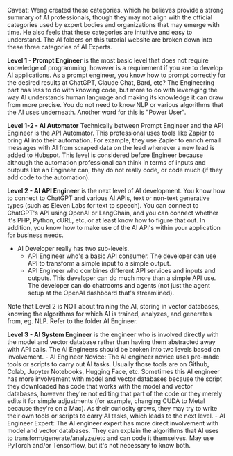 Caveat: Weng created these categories, which he believes provide a strong summary of AI professionals, though they may not align with the official categories used by expert bodies and organizations that may emerge with time. He also feels that these categories are intuitive and easy to understand. The AI folders on this tutorial website are broken down into these three categories of AI Experts.

**Level 1 - Prompt Engineer** is the most basic level that does not require knowledge of programming, however is a requirement if you are to develop AI applications. As a prompt engineer, you know how to prompt correctly for the desired results at ChatGPT, Claude Chat, Bard, etc? The Engineering part has less to do with knowing code, but more to do with leveraging the way AI understands human language and making its knowledge it can draw from more precise. You do not need to know NLP or various algorithms that the AI uses underneath. Another word for this is "Power User".

**Level 1-2 - AI Automator**
Technically between Prompt Engineer and the API Engineer is the API Automator. This professional uses tools like Zapier to bring AI into their automation. For example, they use Zapier to enrich email messages with AI from scraped data on the lead whenever a new lead is added to Hubspot. This level is considered before Engineer because although the automation professional can think in terms of inputs and outputs like an Engineer can, they do not really code, or code much (if they add code to the automation).

**Level 2 - AI API Engineer** is the next level of AI development. You know how to connect to ChatGPT and various AI APIs, text or non-text generative types (such as Eleven Labs for text to speech). You can connect to ChatGPT's API using OpenAI or LangChain, and you can connect whether it's PHP, Python, cURL, etc, or at least know how to figure that out. In addition, you know how to make use of the AI API's within your application for business needs.
- AI Developer really has two sub-levels. 
	- API Engineer who's a basic API consumer. The developer can use API to transform a simple input to a simple output.
	- API Engineer who combines different API services and inputs and outputs. This developer can do much more than a simple API use. The developer can do chatrooms and agents (not just the agent setup at the OpenAI dashboard that's streamlined).

Note that Level 2 is NOT about training the AI, storing in vector databases, knowing the algorithms for which AI is trained, analyzes, and generates from, eg. NLP. Refer to the folder AI Engineer.

**Level 3 - AI System Engineer** is the engineer who is involved directly with the model and vector database rather than having them abstracted away with API calls. The AI Engineers should be broken into two levels based on involvement.
	- AI Engineer Novice: The AI engineer novice uses pre-made tools or scripts to carry out AI tasks. Usually those tools are on Github, Colab, Jupyter Notebooks, Hugging Face, etc. Sometimes this AI engineer has more involvement with model and vector databases because the script they downloaded has code that works with the model and vector databases, however they're not editing that part of the code or they merely edits it for simple adjustments (for example, changing CUDA to Metal because they're on a Mac). As their curiosity grows, they may try to write their own tools or scripts to carry AI tasks, which leads to the next level.
	- AI Engineer Expert: The AI engineer expert has more direct involvement with model and vector databases. They can explain the algorithms that AI uses to transform/generate/analyze/etc and can code it themselves. May use PyTorch and/or Tensorflow, but it's not necessary to know both.
